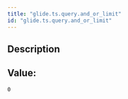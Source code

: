 ```yaml
---
title: "glide.ts.query.and_or_limit"
id: "glide.ts.query.and_or_limit"
---
```

## Description



## Value: 
```
0
```